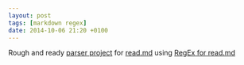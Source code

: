 ```yaml
---
layout: post
tags: [markdown regex]
date: 2014-10-06 21:20 +0100
---
```

Rough and ready [parser project](https://github.com/idiotandrobot/ReadMarkdownParser) for [read.md](https://github.com/idiotandrobot/blog/blob/gh-pages/read.md) using [RegEx for read.md](2014/10/05/regex-for-read.md/)
